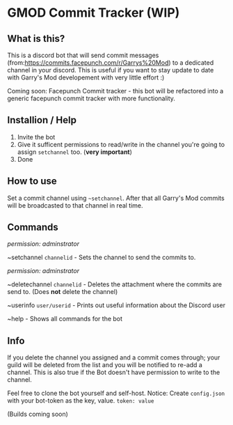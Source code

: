 #  GMOD Commit Tracker (WIP)

## What is this?
This is a discord bot that will send commit messages (from:https://commits.facepunch.com/r/Garrys%20Mod) to a dedicated channel in your discord. This is useful if you want to stay update to date with Garry's Mod developement with very little effort :)

Coming soon: Facepunch Commit tracker - this bot will be refactored into a generic facepunch commit tracker with more functionality. 

## Installion / Help
1. Invite the bot
2. Give it sufficent permissions to read/write in the channel you're going to assign `setchannel` too. (**very important**)
3. Done

## How to use
Set a commit channel using `~setchannel`. After that all Garry's Mod commits will be broadcasted to that channel in real time.

## Commands
*permission: adminstrator*

~setchannel `channelid` - Sets the channel to send the commits to. 

*permission: adminstrator*

~deletechannel `channelid` - Deletes the attachment where the commits are send to. (Does **not** delete the channel) 

~userinfo `user/userid` - Prints out useful information about the Discord user

~help - Shows all commands for the bot


## Info
If you delete the channel you assigned and a commit comes through; your guild will be deleted from the list and you will be notified to re-add a channel. This is also true if the Bot doesn't have permission to write to the channel.

Feel free to clone the bot yourself and self-host. Notice: Create ``config.json`` with your bot-token as the key, value. ``token: value``

(Builds coming soon)

